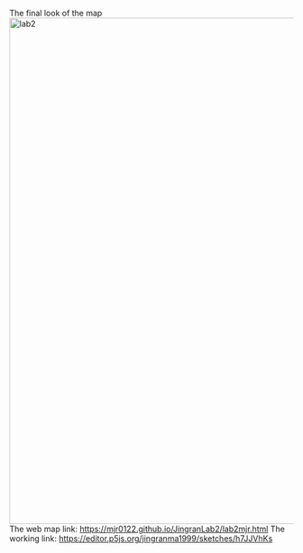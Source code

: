 The final look of the map
<img width="898" alt="lab2" src="https://user-images.githubusercontent.com/59896936/76236848-86cc5100-61ea-11ea-8e99-9e3ba75edb42.png">
The web map link: https://mjr0122.github.io/JingranLab2/lab2mjr.html
The working link: https://editor.p5js.org/jingranma1999/sketches/h7JJVhKs
